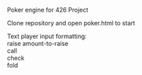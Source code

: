 Poker engine for 426 Project

Clone repository and open poker.html to start

Text player input formatting:\
raise amount-to-raise \
call \
check \
fold
